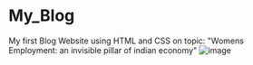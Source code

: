 # My_Blog
My first Blog Website using HTML and CSS on topic: "Womens Employment: an invisible pillar of indian economy"
![image](https://github.com/user-attachments/assets/4a7c72e8-165f-4bd1-a9d6-aa170304c82f)

